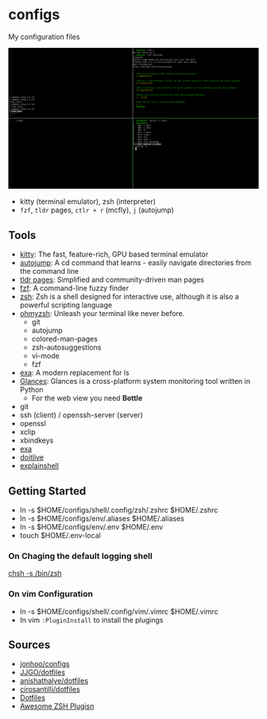 # configs
My configuration files

![Demostracion](https://raw.githubusercontent.com/dbremont/dbremont/main/docs/demostracion.png)

- kitty (terminal emulator), zsh (interpreter)
- `fzf`, `tldr` pages, `ctlr + r` (mcfly), `j` (autojump)

## Tools

- [kitty](https://sw.kovidgoyal.net/kitty/): The fast, feature-rich, GPU based terminal emulator
- [autojump](https://github.com/wting/autojump): A cd command that learns - easily navigate directories from the command line
- [tldr pages](https://tldr.sh/): Simplified and community-driven man pages
- [fzf](https://github.com/junegunn/fzf): A command-line fuzzy finder
- [zsh](https://www.zsh.org/): Zsh is a shell designed for interactive use, although it is also a powerful scripting language
- [ohmyzsh](https://ohmyz.sh/): Unleash your terminal like  never before.
  - git
  - autojump
  - colored-man-pages
  - zsh-autosuggestions
  - vi-mode
  - fzf
- [exa](https://the.exa.website/): A modern replacement for ls
- [Glances](https://nicolargo.github.io/glances/): Glances is a cross-platform system monitoring tool written in Python
  - For the web view you need **Bottle**
- git
- ssh (client) / openssh-server (server)
- openssl
- xclip
- xbindkeys
- [exa](https://the.exa.website/)
- [doitlive](https://doitlive.readthedocs.io/en/stable/)
- [explainshell](https://explainshell.com/)


## Getting Started

- ln -s $HOME/configs/shell/.config/zsh/.zshrc $HOME/.zshrc
- ln -s $HOME/configs/env/.aliases $HOME/.aliases
- ln -s $HOME/configs/env/.env $HOME/.env
- touch $HOME/.env-local

### On Chaging the default logging shell

[chsh -s /bin/zsh](https://www.tecmint.com/change-a-users-default-shell-in-linux/)

### On vim Configuration

- ln -s $HOME/configs/shell/.config/vim/.vimrc  $HOME/.vimrc
- In vim `:PluginInstall` to install the plugings

## Sources

- [jonhoo/configs](https://github.com/jonhoo/configs)
- [JJGO/dotfiles](https://github.com/JJGO/dotfiles)
- [anishathalye/dotfiles](https://github.com/anishathalye/dotfiles)
- [cirosantilli/dotfiles](https://github.com/cirosantilli/dotfiles)
- [Dotfiles](https://gitlab.com/dwt1/dotfiles)
- [Awesome ZSH Plugisn](https://github.com/unixorn/awesome-zsh-plugins)
